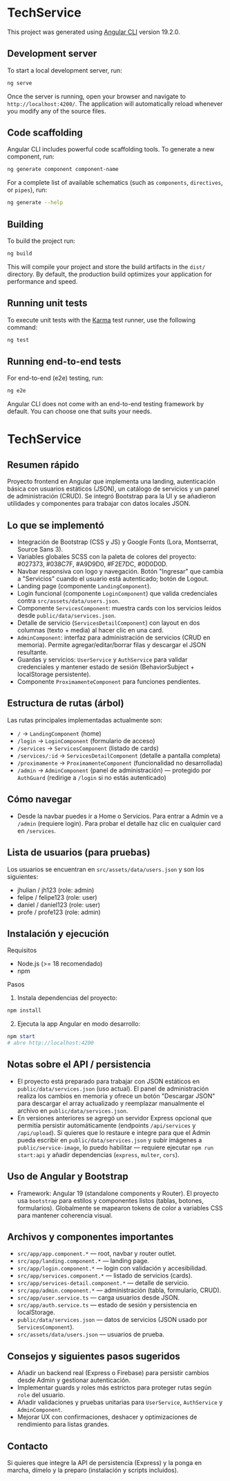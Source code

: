 # TechService

This project was generated using [Angular CLI](https://github.com/angular/angular-cli) version 19.2.0.

## Development server

To start a local development server, run:

```bash
ng serve
```

Once the server is running, open your browser and navigate to `http://localhost:4200/`. The application will automatically reload whenever you modify any of the source files.

## Code scaffolding

Angular CLI includes powerful code scaffolding tools. To generate a new component, run:

```bash
ng generate component component-name
```

For a complete list of available schematics (such as `components`, `directives`, or `pipes`), run:

```bash
ng generate --help
```

## Building

To build the project run:

```bash
ng build
```

This will compile your project and store the build artifacts in the `dist/` directory. By default, the production build optimizes your application for performance and speed.

## Running unit tests

To execute unit tests with the [Karma](https://karma-runner.github.io) test runner, use the following command:

```bash
ng test
```

## Running end-to-end tests

For end-to-end (e2e) testing, run:

```bash
ng e2e
```

Angular CLI does not come with an end-to-end testing framework by default. You can choose one that suits your needs.

# TechService

Resumen rápido
----------------
Proyecto frontend en Angular que implementa una landing, autenticación básica con usuarios estáticos (JSON), un catálogo de servicios y un panel de administración (CRUD). Se integró Bootstrap para la UI y se añadieron utilidades y componentes para trabajar con datos locales JSON.

Lo que se implementó
---------------------
- Integración de Bootstrap (CSS y JS) y Google Fonts (Lora, Montserrat, Source Sans 3).
- Variables globales SCSS con la paleta de colores del proyecto: #027373, #038C7F, #A9D9D0, #F2E7DC, #0D0D0D.
- Navbar responsiva con logo y navegación. Botón "Ingresar" que cambia a "Servicios" cuando el usuario está autenticado; botón de Logout.
- Landing page (componente `LandingComponent`).
- Login funcional (componente `LoginComponent`) que valida credenciales contra `src/assets/data/users.json`.
- Componente `ServicesComponent`: muestra cards con los servicios leídos desde `public/data/services.json`.
- Detalle de servicio (`ServicesDetailComponent`) con layout en dos columnas (texto + media) al hacer clic en una card.
- `AdminComponent`: interfaz para administración de servicios (CRUD en memoria). Permite agregar/editar/borrar filas y descargar el JSON resultante.
- Guardas y servicios: `UserService` y `AuthService` para validar credenciales y mantener estado de sesión (BehaviorSubject + localStorage persistente).
- Componente `ProximamenteComponent` para funciones pendientes.

Estructura de rutas (árbol)
--------------------------

Las rutas principales implementadas actualmente son:

- `/` → `LandingComponent` (home)
- `/login` → `LoginComponent` (formulario de acceso)
- `/services` → `ServicesComponent` (listado de cards)
- `/services/:id` → `ServicesDetailComponent` (detalle a pantalla completa)
- `/proximamente` → `ProximamenteComponent` (funcionalidad no desarrollada)
- `/admin` → `AdminComponent` (panel de administración) — protegido por `AuthGuard` (redirige a `/login` si no estás autenticado)

Cómo navegar
-------------
- Desde la navbar puedes ir a Home o Servicios. Para entrar a Admin ve a `/admin` (requiere login). Para probar el detalle haz clic en cualquier card en `/services`.

Lista de usuarios (para pruebas)
------------------------------

Los usuarios se encuentran en `src/assets/data/users.json` y son los siguientes:

- jhulian / jh123 (role: admin)
- felipe / felipe123 (role: user)
- daniel / daniel123 (role: user)
- profe / profe123 (role: admin)

Instalación y ejecución
-----------------------

Requisitos
- Node.js (>= 18 recomendado)
- npm

Pasos

1. Instala dependencias del proyecto:

```powershell
npm install
```

2. Ejecuta la app Angular en modo desarrollo:

```powershell
npm start
# abre http://localhost:4200
```

Notas sobre el API / persistencia
--------------------------------
- El proyecto está preparado para trabajar con JSON estáticos en `public/data/services.json` (uso actual). El panel de administración realiza los cambios en memoria y ofrece un botón "Descargar JSON" para descargar el array actualizado y reemplazar manualmente el archivo en `public/data/services.json`.
- En versiones anteriores se agregó un servidor Express opcional que permitía persistir automáticamente (endpoints `/api/services` y `/api/upload`). Si quieres que lo restaure e integre para que el Admin pueda escribir en `public/data/services.json` y subir imágenes a `public/service-image`, lo puedo habilitar — requiere ejecutar `npm run start:api` y añadir dependencias (`express`, `multer`, `cors`).

Uso de Angular y Bootstrap
--------------------------
- Framework: Angular 19 (standalone components y Router). El proyecto usa `bootstrap` para estilos y componentes listos (tablas, botones, formularios). Globalmente se mapearon tokens de color a variables CSS para mantener coherencia visual.

Archivos y componentes importantes
---------------------------------
- `src/app/app.component.*` — root, navbar y router outlet.
- `src/app/landing.component.*` — landing page.
- `src/app/login.component.*` — login con validación y accesibilidad.
- `src/app/services.component.*` — listado de servicios (cards).
- `src/app/services-detail.component.*` — detalle de servicio.
- `src/app/admin.component.*` — administración (tabla, formulario, CRUD).
- `src/app/user.service.ts` — carga usuarios desde JSON.
- `src/app/auth.service.ts` — estado de sesión y persistencia en localStorage.
- `public/data/services.json` — datos de servicios (JSON usado por `ServicesComponent`).
- `src/assets/data/users.json` — usuarios de prueba.

Consejos y siguientes pasos sugeridos
-----------------------------------
- Añadir un backend real (Express o Firebase) para persistir cambios desde Admin y gestionar autenticación.
- Implementar guards y roles más estrictos para proteger rutas según `role` del usuario.
- Añadir validaciones y pruebas unitarias para `UserService`, `AuthService` y `AdminComponent`.
- Mejorar UX con confirmaciones, deshacer y optimizaciones de rendimiento para listas grandes.

Contacto
-------
Si quieres que integre la API de persistencia (Express) y la ponga en marcha, dímelo y la preparo (instalación y scripts incluidos).
